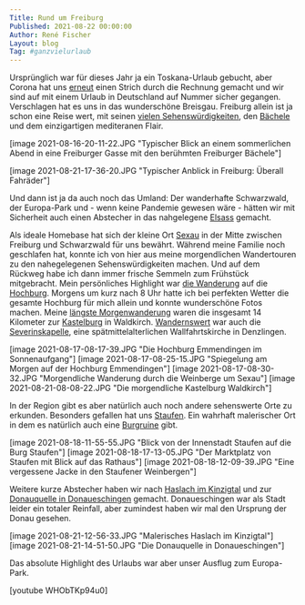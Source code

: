 ```yaml
---
Title: Rund um Freiburg
Published: 2021-08-22 00:00:00
Author: René Fischer
Layout: blog
Tag: #ganzvielurlaub
---
```

Ursprünglich war für dieses Jahr ja ein Toskana-Urlaub gebucht, aber Corona hat uns [erneut](/vienna-calling) einen Strich durch die Rechnung gemacht und wir sind auf mit einem Urlaub in Deutschland auf Nummer sicher gegangen. Verschlagen hat es uns in das wunderschöne Breisgau. Freiburg allein ist ja schon eine Reise wert, mit seinen [vielen Sehenswürdigkeiten](https://de.wikipedia.org/wiki/Freiburg_im_Breisgau#Sehensw%C3%BCrdigkeiten), den [Bächele](https://de.wikipedia.org/wiki/Freiburger_B%C3%A4chle) und dem einzigartigen mediteranen Flair.

[image 2021-08-16-20-11-22.JPG "Typischer Blick an einem sommerlichen Abend in eine Freiburger Gasse mit den berühmten Freiburger Bächele"]

[image 2021-08-21-17-36-20.JPG "Typischer Anblick in Freiburg: Überall Fahräder"]

Und dann ist ja da auch noch das Umland: Der wanderhafte Schwarzwald, der Europa-Park und - wenn keine Pandemie gewesen wäre - hätten wir mit Sicherheit auch einen Abstecher in das nahgelegene [Elsass](https://de.wikipedia.org/wiki/Elsass) gemacht.

Als ideale Homebase hat sich der kleine Ort [Sexau](https://de.wikipedia.org/wiki/Sexau) in der Mitte zwischen Freiburg und Schwarzwald für uns bewährt. Während meine Familie noch geschlafen hat, konnte ich von hier aus meine morgendlichen Wandertouren zu den nahegelegenen Sehenswürdigkeiten machen. Und auf dem Rückweg habe ich dann immer frische Semmeln zum Frühstück mitgebracht. Mein persönliches Highlight war [die Wanderung](https://www.komoot.de/tour/456945487) auf die [Hochburg](https://de.wikipedia.org/wiki/Hochburg_(Emmendingen)). Morgens um kurz nach 8 Uhr hatte ich bei perfekten Wetter die gesamte Hochburg für mich allein und konnte wunderschöne Fotos machen. Meine [längste Morgenwanderung](https://www.komoot.de/tour/461380353) waren die insgesamt 14 Kilometer zur [Kastelburg](https://de.wikipedia.org/wiki/Kastelburg) in Waldkirch. [Wandernswert](https://www.komoot.de/tour/459037003) war auch die [Severinskapelle](https://de.wikipedia.org/wiki/Severinskapelle_(Denzlingen)), eine spätmittelalterlichen Wallfahrtskirche in Denzlingen.

[image 2021-08-17-08-17-39.JPG "Die Hochburg Emmendingen im Sonnenaufgang"]
[image 2021-08-17-08-25-15.JPG "Spiegelung am Morgen auf der Hochburg Emmendingen"]
[image 2021-08-17-08-30-32.JPG "Morgendliche Wanderung durch die Weinberge um Sexau"]
[image 2021-08-21-08-08-22.JPG "Die morgendliche Kastelburg Waldkirch"]

In der Region gibt es aber natürlich auch noch andere sehenswerte Orte zu erkunden. Besonders gefallen hat uns [Staufen](https://de.wikipedia.org/wiki/Staufen_im_Breisgau). Ein wahrhaft malerischer Ort in dem es natürlich auch eine [Burgruine](https://de.wikipedia.org/wiki/Burg_Staufen_(Breisgau)) gibt.

[image 2021-08-18-11-55-55.JPG "Blick von der Innenstadt Staufen auf die Burg Staufen"]
[image 2021-08-18-17-13-05.JPG "Der Marktplatz von Staufen mit Blick auf das Rathaus"]
[image 2021-08-18-12-09-39.JPG "Eine vergessene Jacke in den Staufener Weinbergen"]

Weitere kurze Abstecher haben wir nach [Haslach im Kinzigtal](https://de.wikipedia.org/wiki/Haslach_im_Kinzigtal) und zur [Donauquelle in Donaueschingen](https://de.wikipedia.org/wiki/Donauquelle) gemacht. Donaueschingen war als Stadt leider ein totaler Reinfall, aber zumindest haben wir mal den Ursprung der Donau gesehen.

[image 2021-08-21-12-56-33.JPG "Malerisches Haslach im Kinzigtal"]
[image 2021-08-21-14-51-50.JPG "Die Donauquelle in Donaueschingen"]

Das absolute Highlight des Urlaubs war aber unser Ausflug zum Europa-Park.

[youtube WHObTKp94u0]
